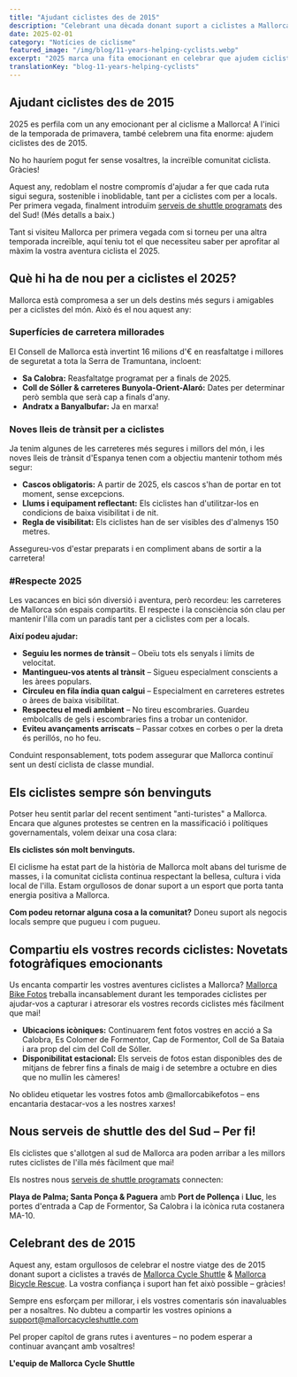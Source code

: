 ```yaml
---
title: "Ajudant ciclistes des de 2015"
description: "Celebrant una dècada donant suport a ciclistes a Mallorca amb serveis de shuttle, rescat de bicicletes i compromís amb aventures ciclistes segures i sostenibles."
date: 2025-02-01
category: "Notícies de ciclisme"
featured_image: "/img/blog/11-years-helping-cyclists.webp"
excerpt: "2025 marca una fita emocionant en celebrar que ajudem ciclistes des de 2015. Descobreix les novetats d'aquest any, des de carreteres millorades fins a nous serveis de shuttle des del Sud."
translationKey: "blog-11-years-helping-cyclists"
---
```


## Ajudant ciclistes des de 2015

2025 es perfila com un any emocionant per al ciclisme a Mallorca! A l'inici de la temporada de primavera, també celebrem una fita enorme: ajudem ciclistes des de 2015.

No ho hauríem pogut fer sense vosaltres, la increïble comunitat ciclista. Gràcies!

Aquest any, redoblam el nostre compromís d'ajudar a fer que cada ruta sigui segura, sostenible i inoblidable, tant per a ciclistes com per a locals. Per primera vegada, finalment introduïm <a href="https://mallorcacycleshuttle.company.site/products/Scheduled-Bike-Buses-c15728235" target="_blank">serveis de shuttle programats</a> des del Sud! (Més detalls a baix.)

Tant si visiteu Mallorca per primera vegada com si torneu per una altra temporada increïble, aquí teniu tot el que necessiteu saber per aprofitar al màxim la vostra aventura ciclista el 2025.

## Què hi ha de nou per a ciclistes el 2025?

Mallorca està compromesa a ser un dels destins més segurs i amigables per a ciclistes del món. Això és el nou aquest any:

### Superfícies de carretera millorades

El Consell de Mallorca està invertint 16 milions d'€ en reasfaltatge i millores de seguretat a tota la Serra de Tramuntana, incloent:

- **Sa Calobra:** Reasfaltatge programat per a finals de 2025.
- **Coll de Sóller & carreteres Bunyola-Orient-Alaró:** Dates per determinar però sembla que serà cap a finals d'any.
- **Andratx a Banyalbufar:** Ja en marxa!

### Noves lleis de trànsit per a ciclistes

Ja tenim algunes de les carreteres més segures i millors del món, i les noves lleis de trànsit d'Espanya tenen com a objectiu mantenir tothom més segur:

- **Cascos obligatoris:** A partir de 2025, els cascos s'han de portar en tot moment, sense excepcions.
- **Llums i equipament reflectant:** Els ciclistes han d'utilitzar-los en condicions de baixa visibilitat i de nit.
- **Regla de visibilitat:** Els ciclistes han de ser visibles des d'almenys 150 metres.

Assegureu-vos d'estar preparats i en compliment abans de sortir a la carretera!

### #Respecte 2025

Les vacances en bici són diversió i aventura, però recordeu: les carreteres de Mallorca són espais compartits. El respecte i la consciència són clau per mantenir l'illa com un paradís tant per a ciclistes com per a locals.

**Així podeu ajudar:**

- **Seguiu les normes de trànsit** – Obeïu tots els senyals i límits de velocitat.
- **Mantingueu-vos atents al trànsit** – Sigueu especialment conscients a les àrees populars.
- **Circuleu en fila índia quan calgui** – Especialment en carreteres estretes o àrees de baixa visibilitat.
- **Respecteu el medi ambient** – No tireu escombraries. Guardeu embolcalls de gels i escombraries fins a trobar un contenidor.
- **Eviteu avançaments arriscats** – Passar cotxes en corbes o per la dreta és perillós, no ho feu.

Conduint responsablement, tots podem assegurar que Mallorca continuï sent un destí ciclista de classe mundial.

## Els ciclistes sempre són benvinguts

Potser heu sentit parlar del recent sentiment "anti-turistes" a Mallorca. Encara que algunes protestes se centren en la massificació i polítiques governamentals, volem deixar una cosa clara:

**Els ciclistes són molt benvinguts.**

El ciclisme ha estat part de la història de Mallorca molt abans del turisme de masses, i la comunitat ciclista continua respectant la bellesa, cultura i vida local de l'illa. Estam orgullosos de donar suport a un esport que porta tanta energia positiva a Mallorca.

**Com podeu retornar alguna cosa a la comunitat?** Doneu suport als negocis locals sempre que pugueu i com pugueu.

## Compartiu els vostres records ciclistes: Novetats fotogràfiques emocionants

Us encanta compartir les vostres aventures ciclistes a Mallorca? <a href="https://www.mallorcacyclingphotos.com/" target="_blank">Mallorca Bike Fotos</a> treballa incansablement durant les temporades ciclistes per ajudar-vos a capturar i atresorar els vostres records ciclistes més fàcilment que mai!

- **Ubicacions icòniques:** Continuarem fent fotos vostres en acció a Sa Calobra, Es Colomer de Formentor, Cap de Formentor, Coll de Sa Bataia i ara prop del cim del Coll de Sóller.
- **Disponibilitat estacional:** Els serveis de fotos estan disponibles des de mitjans de febrer fins a finals de maig i de setembre a octubre en dies que no mullin les càmeres!

No oblideu etiquetar les vostres fotos amb @mallorcabikefotos – ens encantaria destacar-vos a les nostres xarxes!

## Nous serveis de shuttle des del Sud – Per fi!

Els ciclistes que s'allotgen al sud de Mallorca ara poden arribar a les millors rutes ciclistes de l'illa més fàcilment que mai!

Els nostres nous <a href="https://mallorcacycleshuttle.company.site/products/Scheduled-Bike-Buses-c15728235" target="_blank">serveis de shuttle programats</a> connecten:

**Playa de Palma; Santa Ponça & Paguera** amb **Port de Pollença** i **Lluc**, les portes d'entrada a Cap de Formentor, Sa Calobra i la icònica ruta costanera MA-10.

## Celebrant des de 2015

Aquest any, estam orgullosos de celebrar el nostre viatge des de 2015 donant suport a ciclistes a través de <a href="https://mallorcacycleshuttle.company.site/products/Scheduled-Bike-Buses-c15728235" target="_blank">Mallorca Cycle Shuttle</a> & <a href="https://mallorcacycleshuttle.company.site/products/Rescue-&-Recovery-c15728236" target="_blank">Mallorca Bicycle Rescue</a>. La vostra confiança i suport han fet això possible – gràcies!

Sempre ens esforçam per millorar, i els vostres comentaris són inavaluables per a nosaltres. No dubteu a compartir les vostres opinions a support@mallorcacycleshuttle.com

Pel proper capítol de grans rutes i aventures – no podem esperar a continuar avançant amb vosaltres!

**L'equip de Mallorca Cycle Shuttle**
